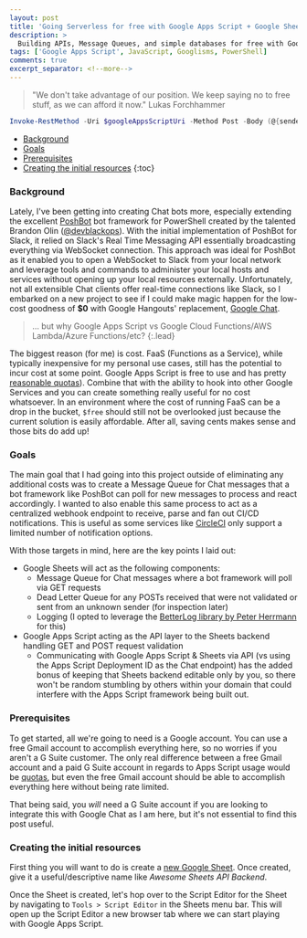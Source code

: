 ```yaml
---
layout: post
title: 'Going Serverless for free with Google Apps Script + Google Sheets'
description: >
  Building APIs, Message Queues, and simple databases for free with Google Apps Script
tags: ['Google Apps Script', JavaScript, Googlisms, PowerShell]
comments: true
excerpt_separator: <!--more-->
---
```


> "We don't take advantage of our position. We keep saying no to free stuff, as we can afford it now." Lukas Forchhammer

<!--more-->

```powershell
Invoke-RestMethod -Uri $googleAppsScriptUri -Method Post -Body (@{sender="Slack";text="Hello!";token=$token}|ConvertTo-Json)
```

* [Background](#background)
* [Goals](#goals)
* [Prerequisites](#prerequisites)
* [Creating the initial resources](#creating-the-initial-resources)
{:toc}

### Background

Lately, I've been getting into creating Chat bots more, especially extending the excellent [PoshBot](https://github.com/poshbotio/PoshBot) bot framework for PowerShell created by the talented Brandon Olin ([@devblackops](https://twitter.com/devblackops)). With the initial implementation of PoshBot for Slack, it relied on Slack's Real Time Messaging API essentially broadcasting everything via WebSocket connection. This approach was ideal for PoshBot as it enabled you to open a WebSocket to Slack from your local network and leverage tools and commands to administer your local hosts and services without opening up your local resources externally. Unfortunately, not all extensible Chat clients offer real-time connections like Slack, so I embarked on a new project to see if I could make magic happen for the low-cost goodness of **$0** with Google Hangouts' replacement, [Google Chat](https://gsuite.google.com/products/chat/).

> ... but why Google Apps Script vs Google Cloud Functions/AWS Lambda/Azure Functions/etc?
{:.lead}

The biggest reason (for me) is cost. FaaS (Functions as a Service), while typically inexpensive for my personal use cases, still has the potential to incur cost at some point. Google Apps Script is free to use and has pretty [reasonable quotas](https://developers.google.com/apps-script/guides/services/quotas)). Combine that with the ability to hook into other Google Services and you can create something really useful for no cost whatsoever. In an environment where the cost of running FaaS can be a drop in the bucket, `$free` should still not be overlooked just because the current solution is easily affordable. After all, saving cents makes sense and those bits do add up!

### Goals

The main goal that I had going into this project outside of eliminating any additional costs was to create a Message Queue for Chat messages that a bot framework like PoshBot can poll for new messages to process and react accordingly. I wanted to also enable this same process to act as a centralized webhook endpoint to receive, parse and fan out CI/CD notifications. This is useful as some services like [CircleCI](https://circleci.com/) only support a limited number of notification options.

With those targets in mind, here are the key points I laid out:
* Google Sheets will act as the following components:
  * Message Queue for Chat messages where a bot framework will poll via GET requests
  * Dead Letter Queue for any POSTs received that were not validated or sent from an unknown sender (for inspection later)
  * Logging (I opted to leverage the [BetterLog library by Peter Herrmann](https://github.com/peterherrmann/BetterLog) for this)
* Google Apps Script acting as the API layer to the Sheets backend handling GET and POST request validation
  * Communicating with Google Apps Script & Sheets via API (vs using the Apps Script Deployment ID as the Chat endpoint) has the added bonus of keeping that Sheets backend editable only by you, so there won't be random stumbling by others within your domain that could interfere with the Apps Script framework being built out.

### Prerequisites

To get started, all we're going to need is a Google account. You can use a free Gmail account to accomplish everything here, so no worries if you aren't a G Suite customer. The only real difference between a free Gmail account and a paid G Suite account in regards to Apps Script usage would be [quotas](https://developers.google.com/apps-script/guides/services/quotas), but even the free Gmail account should be able to accomplish everything here without being rate limited.

That being said, you _will_ need a G Suite account if you are looking to integrate this with Google Chat as I am here, but it's not essential to find this post useful.

### Creating the initial resources

First thing you will want to do is create a [new Google Sheet](https://sheets.google.com). Once created, give it a useful/descriptive name like _Awesome Sheets API Backend_.

Once the Sheet is created, let's hop over to the Script Editor for the Sheet by navigating to `Tools > Script Editor` in the Sheets menu bar. This will open up the Script Editor a new browser tab where we can start playing with Google Apps Script.